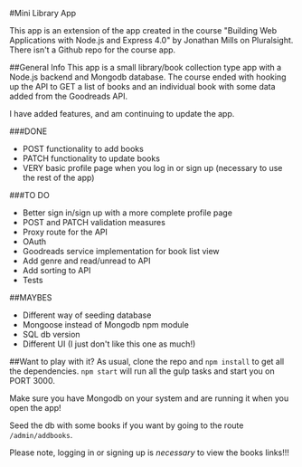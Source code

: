 #Mini Library App

This app is an extension of the app created in the course "Building Web Applications with Node.js and Express 4.0" by Jonathan Mills on  Pluralsight. There isn't a Github repo for the course app.

##General Info
This app is a small library/book collection type app with a Node.js backend and Mongodb database. The course ended with hooking up the API to GET a list of books and an individual book with some data added from the Goodreads API.

I have added features, and am continuing to update the app.

###DONE
- POST functionality to add books
- PATCH functionality to update books
- VERY basic profile page when you log in or sign up (necessary to use the rest of the app)

###TO DO
- Better sign in/sign up with a more complete profile page
- POST and PATCH validation measures
- Proxy route for the API
- OAuth
- Goodreads service implementation for book list view
- Add genre and read/unread to API
- Add sorting to API
- Tests

##MAYBES
- Different way of seeding database
- Mongoose instead of Mongodb npm module
- SQL db version
- Different UI (I just don't like this one as much!)

##Want to play with it?
As usual, clone the repo and `npm install` to get all the dependencies. `npm start` will run all the gulp tasks and start you on PORT 3000.

Make sure you have Mongodb on your system and are running it when you open the app!

Seed the db with some books if you want by going to the route `/admin/addbooks`.

Please note, logging in or signing up is *necessary* to view the books links!!!
